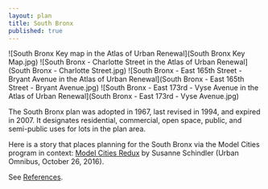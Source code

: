 ```yaml
---
layout: plan
title: South Bronx
published: true
---
```


![South Bronx Key map in the Atlas of Urban Renewal](South Bronx Key Map.jpg)
![South Bronx - Charlotte Street in the Atlas of Urban Renewal](South Bronx - Charlotte Street.jpg)
![South Bronx - East 165th Street - Bryant Avenue in the Atlas of Urban Renewal](South Bronx - East 165th Street - Bryant Avenue.jpg)
![South Bronx - East 173rd - Vyse Avenue in the Atlas of Urban Renewal](South Bronx - East 173rd - Vyse Avenue.jpg)

The South Bronx plan was adopted in 1967, last revised in 1994, and expired in 2007. It designates residential, commercial, open space, public, and semi-public uses for lots in the plan area.

Here is a story that places planning for the South Bronx via the Model Cities program in context: [Model Cities Redux](http://urbanomnibus.net/2016/10/model-cities-redux/) by Susanne Schindler (Urban Omnibus, October 26, 2016).	 

See [References](http://www.urbanreviewer.org/#page=references.html).

